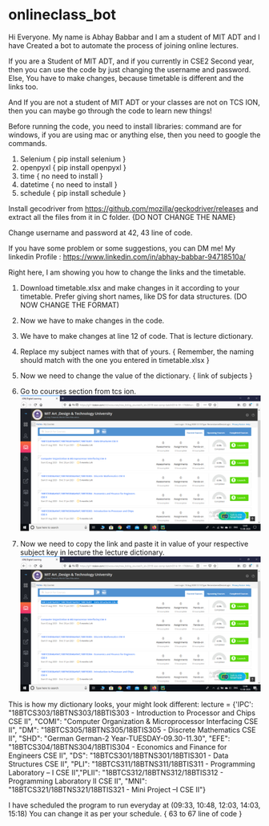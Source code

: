 # onlineclass_bot

Hi Everyone.
My name is Abhay Babbar and I am a student of MIT ADT and I have Created a bot to automate the process of joining online lectures.

If you are a Student of MIT ADT, and if you currently in CSE2 Second year, then you can use the code by just changing the username and password.
Else, You have to make changes, because timetable is different and the links too.

And If you are not a student of MIT ADT or your classes are not on TCS ION, then you can maybe go through the code to learn new things!

Before running the code, you need to install libraries:
command are for windows, if you are using mac or anything else, then you need to google the commands.
1. Selenium { pip install selenium }
2. openpyxl { pip install openpyxl }
3. time     { no need to install }
4. datetime { no need to install }
5. schedule { pip install schedule }

Install gecodriver from https://github.com/mozilla/geckodriver/releases
and extract all the files from it in C folder. {DO NOT CHANGE THE NAME}

Change username and password at 42, 43 line of code.

If you have some problem or some suggestions, you can DM me!
My linkedin Profile : https://www.linkedin.com/in/abhay-babbar-94718510a/

Right here, I am showing you how to change the links and the timetable.

1. Download timetable.xlsx and make changes in it according to your timetable. Prefer giving short names, like DS for data structures. (DO NOW CHANGE THE FORMAT)
2. Now we have to make changes in the code.
3. We have to make changes at line 12 of code. That is lecture dictionary.
4. Replace my subject names with that of yours. { Remember, the naming should match with the one you entered in timetable.xlsx }
5. Now we need to change the value of the dictionary. { link of subjects }
6. Go to courses section from tcs ion.
![](Images/first.png)

7. Now we need to copy the link and paste it in value of your respective subject key in lecture the lecture dictionary.
![](Images/Second.png)



This is how my dictionary looks, your might look different:
lecture = {'IPC': "18BTCS303&#047;18BTNS303&#047;18BTIS303 - Introduction to Processor and Chips CSE II", "COMI": "Computer Organization & Microprocessor Interfacing CSE II", "DM": "18BTCS305&#047;18BTNS305&#047;18BTIS305 - Discrete Mathematics CSE II", "SHD": "German German-2 Year-TUESDAY-09.30-11.30", "EFE": "18BTCS304&#047;18BTNS304&#047;18BTIS304 - Economics and Finance for Engineers CSE II", "DS": "18BTCS301&#047;18BTNS301&#047;18BTIS301 - Data Structures CSE II", "PLI": "18BTCS311&#047;18BTNS311&#047;18BTIS311 - Programming Laboratory – I CSE II","PLII": "18BTCS312&#047;18BTNS312&#047;18BTIS312 - Programming Laboratory II CSE II", "MNI": "18BTCS321&#047;18BTNS321&#047;18BTIS321 - Mini Project –I CSE II"}




I have scheduled the program to run everyday at (09:33, 10:48, 12:03, 14:03, 15:18)
You can change it as per your schedule. { 63 to 67 line of code }
